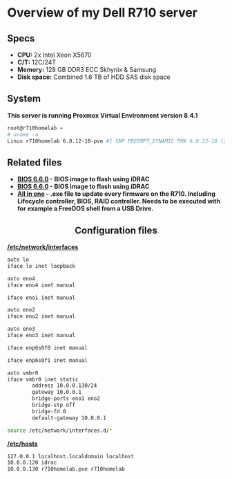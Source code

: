 # Overview of my Dell R710 server

## Specs
*   **CPU:** 2x Intel Xeon X5670 
*   **C/T:** 12C/24T
*   **Memory:** 128 GB DDR3 ECC Skhynix & Samsung
*   **Disk space:** Combined 1.6 TB of HDD SAS disk space

## System
**This server is running Proxmox Virtual Environment version 8.4.1**
```sh
root@r710homelab ~
# uname -a
Linux r710homelab 6.8.12-10-pve #1 SMP PREEMPT_DYNAMIC PMX 6.8.12-10 (2025-04-18T07:39Z) x86_64 GNU/Linux
```
## Related files
* **[BIOS 6.6.0](./BIOS_0F4YY_LN_6.6.0.BIN) - BIOS image to flash using iDRAC**
* **[BIOS 6.6.0](./BIOS_0YV9D_LN_6.6.0.BIN) - BIOS image to flash using iDRAC**
* **[All in one](./r-710-bootable_archive.torrent) - .exe file to update every firmware on the R710. Including Lifecycle controller, BIOS, RAID controller. Needs to be executed with for example a FreeDOS shell from a USB Drive.**
<div align="center">
<h2>Configuration files</h2>
</div>

**[/etc/network/interfaces](./interfaces)**
```bash
auto lo
iface lo inet loopback

auto eno4
iface eno4 inet manual

iface eno1 inet manual

auto eno2
iface eno2 inet manual

auto eno3
iface eno3 inet manual

iface enp6s0f0 inet manual

iface enp6s0f1 inet manual

auto vmbr0
iface vmbr0 inet static
        address 10.0.0.130/24
        gateway 10.0.0.1
        bridge-ports eno1 eno2
        bridge-stp off
        bridge-fd 0
        default-gateway 10.0.0.1

source /etc/network/interfaces.d/*
```

**[/etc/hosts](./hosts)**
```bash
127.0.0.1 localhost.localdomain localhost
10.0.0.120 idrac
10.0.0.130 r710homelab.pve r710homelab
```
